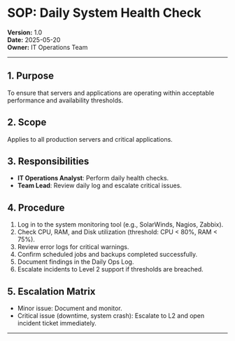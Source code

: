 # SOP: Daily System Health Check

**Version:** 1.0  
**Date:** 2025-05-20  
**Owner:** IT Operations Team  

---

## 1. Purpose
To ensure that servers and applications are operating within acceptable performance and availability thresholds.  

## 2. Scope
Applies to all production servers and critical applications.  

## 3. Responsibilities
- **IT Operations Analyst**: Perform daily health checks.  
- **Team Lead**: Review daily log and escalate critical issues.  

## 4. Procedure
1. Log in to the system monitoring tool (e.g., SolarWinds, Nagios, Zabbix).  
2. Check CPU, RAM, and Disk utilization (threshold: CPU < 80%, RAM < 75%).  
3. Review error logs for critical warnings.  
4. Confirm scheduled jobs and backups completed successfully.  
5. Document findings in the Daily Ops Log.  
6. Escalate incidents to Level 2 support if thresholds are breached.  

## 5. Escalation Matrix
- Minor issue: Document and monitor.  
- Critical issue (downtime, system crash): Escalate to L2 and open incident ticket immediately.  

---
